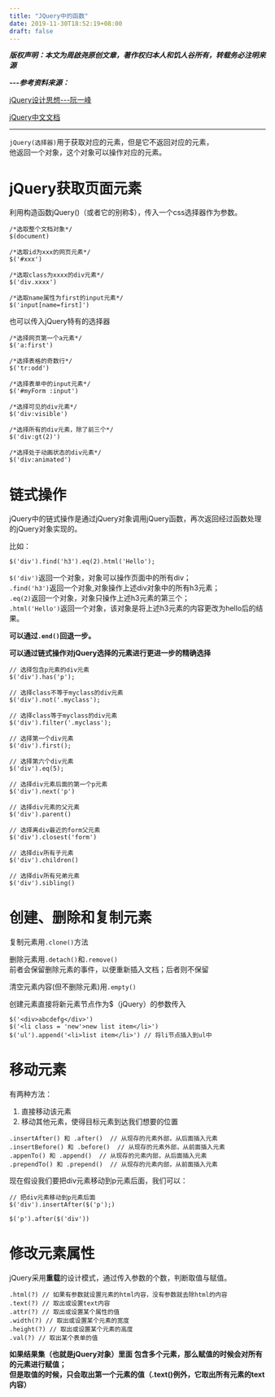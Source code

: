 ```yaml
---
title: "JQuery中的函数"
date: 2019-11-30T18:52:19+08:00
draft: false
---
```


**_版权声明：本文为周啟尧原创文章，著作权归本人和饥人谷所有，转载务必注明来源_**

**_---参考资料来源：_**

[jQuery设计思想---阮一峰](http://www.ruanyifeng.com/blog/2011/07/jquery_fundamentals.html)

[jQuery中文文档](https://www.jquery123.com/)

---

`jQuery(选择器)`用于获取对应的元素，但是它不返回对应的元素，  
他返回一个对象，这个对象可以操作对应的元素。

# jQuery获取页面元素

利用构造函数jQuery()（或者它的别称$），传入一个css选择器作为参数。

~~~
/*选取整个文档对象*/
$(document) 

/*选取id为xxx的网页元素*/
$('#xxx')

/*选取class为xxxx的div元素*/
$('div.xxxx')

/*选取name属性为first的input元素*/
$('input[name=first]')
~~~

也可以传入jQuery特有的选择器

~~~
/*选择网页第一个a元素*/
$('a:first')

/*选择表格的奇数行*/
$('tr:odd')

/*选择表单中的input元素*/
$('#myForm :input')

/*选择可见的div元素*/
$('div:visible')

/*选择所有的div元素，除了前三个*/
$('div:gt(2)')

/*选择处于动画状态的div元素*/
$('div:animated')
~~~

# 链式操作

jQuery中的链式操作是通过jQuery对象调用jQuery函数，再次返回经过函数处理的jQuery对象实现的。

比如：

~~~
$('div').find('h3').eq(2).html('Hello');
~~~

`$('div')`返回一个对象，对象可以操作页面中的所有div；     
`.find('h3')`返回一个对象,对象操作上述div对象中的所有h3元素；    
`.eq(2)`返回一个对象，对象只操作上述h3元素的第三个；    
`.html('Hello')`返回一个对象，该对象是将上述h3元素的内容更改为hello后的结果。  

**可以通过`.end()`回退一步。**

**可以通过链式操作对jQuery选择的元素进行更进一步的精确选择**



~~~
// 选择包含p元素的div元素
$('div').has('p');

// 选择class不等于myclass的div元素
$('div').not('.myclass');

// 选择class等于myclass的div元素
$('div').filter('.myclass');

// 选择第一个div元素
$('div').first();

// 选择第六个div元素
$('div').eq(5);

// 选择div元素后面的第一个p元素
$('div').next('p')

// 选择div元素的父元素
$('div').parent()

// 选择离div最近的form父元素
$('div').closest('form')

// 选择div所有子元素
$('div').children()

// 选择div所有兄弟元素
$('div').sibling()
~~~

# 创建、删除和复制元素

复制元素用`.clone()`方法

删除元素用`.detach()`和`.remove()`  
前者会保留删除元素的事件，以便重新插入文档；后者则不保留

清空元素内容(但不删除元素)用`.empty()`

创建元素直接将新元素节点作为$（jQuery）的参数传入

~~~
$('<div>abcdefg</div>')
$('<li class = 'new'>new list item</li>')
$('ul').append('<li>list item</li>') // 将li节点插入到ul中
~~~

# 移动元素

有两种方法：  
1. 直接移动该元素   
2. 移动其他元素，使得目标元素到达我们想要的位置    

~~~
.insertAfter() 和 .after()  // 从现存的元素外部，从后面插入元素
.insertBefore() 和 .before()  // 从现存的元素外部，从前面插入元素
.appenTo() 和 .append()  // 从现存的元素内部，从后面插入元素
.prependTo() 和 .prepend()  // 从现存的元素内部，从前面插入元素
~~~

现在假设我们要把div元素移动到p元素后面，我们可以：

~~~
// 把div元素移动到p元素后面
$('div').insertAfter($('p');)

$('p').after($('div'))
~~~

# 修改元素属性

jQuery采用**重载**的设计模式，通过传入参数的个数，判断取值与赋值。

~~~
.html(?) // 如果有参数就设置元素的html内容，没有参数就去除html的内容
.text(?) // 取出或设置text内容
.attr(?) // 取出或设置某个属性的值
.width(?) // 取出或设置某个元素的宽度
.height(?) // 取出或设置某个元素的高度
.val(?) // 取出某个表单的值
~~~

**如果结果集（也就是jQuery对象）里面 包含多个元素，那么赋值的时候会对所有的元素进行赋值；**   
**但是取值的时候，只会取出第一个元素的值（.text()例外，它取出所有元素的text内容）**
